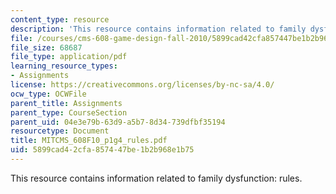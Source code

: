 ```yaml
---
content_type: resource
description: 'This resource contains information related to family dysfunction: rules.'
file: /courses/cms-608-game-design-fall-2010/5899cad42cfa857447be1b2b968e1b75_MITCMS_608F10_p1g4_rules.pdf
file_size: 68687
file_type: application/pdf
learning_resource_types:
- Assignments
license: https://creativecommons.org/licenses/by-nc-sa/4.0/
ocw_type: OCWFile
parent_title: Assignments
parent_type: CourseSection
parent_uid: 04e3e79b-63d9-a5b7-8d34-739dfbf35194
resourcetype: Document
title: MITCMS_608F10_p1g4_rules.pdf
uid: 5899cad4-2cfa-8574-47be-1b2b968e1b75
---
```

This resource contains information related to family dysfunction: rules.